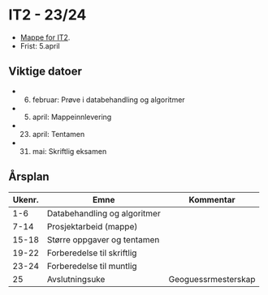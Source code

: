 # IT2 - 23/24

- [Mappe for IT2](./1%20-%20Mappeinnlevering/oversikt-mappe.md).
- Frist: 5.april



## Viktige datoer

- 6. februar: Prøve i databehandling og algoritmer
- 5. april: Mappeinnlevering
- 23. april: Tentamen
- 31. mai: Skriftlig eksamen


## Årsplan

| Ukenr. | Emne                         | Kommentar           |
| ------ | ---------------------------- | ------------------- |
| 1-6    | Databehandling og algoritmer |                     |
| 7-14   | Prosjektarbeid (mappe)       |                     |
| 15-18  | Større oppgaver og tentamen  |                     |
| 19-22  | Forberedelse til skriftlig   |                     |
| 23-24  | Forberedelse til muntlig     |                     |
| 25     | Avslutningsuke               | Geoguessrmesterskap |
